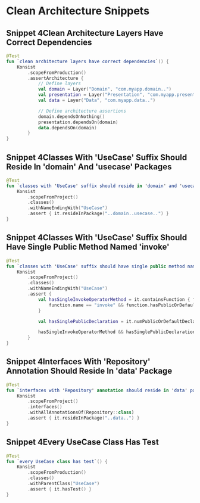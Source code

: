 # Clean Architecture Snippets
## Snippet 4Clean Architecture Layers Have Correct Dependencies

```kotlin
@Test
fun `clean architecture layers have correct dependencies`() {
    Konsist
        .scopeFromProduction()
        .assertArchitecture {
            // Define layers
            val domain = Layer("Domain", "com.myapp.domain..")
            val presentation = Layer("Presentation", "com.myapp.presentation..")
            val data = Layer("Data", "com.myapp.data..")

            // Define architecture assertions
            domain.dependsOnNothing()
            presentation.dependsOn(domain)
            data.dependsOn(domain)
        }
}
```

## Snippet 4Classes With 'UseCase' Suffix Should Reside In 'domain' And 'usecase' Packages

```kotlin
@Test
fun `classes with 'UseCase' suffix should reside in 'domain' and 'usecase' packages`() {
    Konsist
        .scopeFromProject()
        .classes()
        .withNameEndingWith("UseCase")
        .assert { it.resideInPackage("..domain..usecase..") }
}
```

## Snippet 4Classes With 'UseCase' Suffix Should Have Single Public Method Named 'invoke'

```kotlin
@Test
fun `classes with 'UseCase' suffix should have single public method named 'invoke'`() {
    Konsist
        .scopeFromProject()
        .classes()
        .withNameEndingWith("UseCase")
        .assert {
            val hasSingleInvokeOperatorMethod = it.containsFunction { function ->
                function.name == "invoke" && function.hasPublicOrDefaultModifier && function.hasOperatorModifier
            }

            val hasSinglePublicDeclaration = it.numPublicOrDefaultDeclarations() == 1

            hasSingleInvokeOperatorMethod && hasSinglePublicDeclaration
        }
}
```

## Snippet 4Interfaces With 'Repository' Annotation Should Reside In 'data' Package

```kotlin
@Test
fun `interfaces with 'Repository' annotation should reside in 'data' package`() {
    Konsist
        .scopeFromProject()
        .interfaces()
        .withAllAnnotationsOf(Repository::class)
        .assert { it.resideInPackage("..data..") }
}
```

## Snippet 4Every UseCase Class Has Test

```kotlin
@Test
fun `every UseCase class has test`() {
    Konsist
        .scopeFromProduction()
        .classes()
        .withParentClass("UseCase")
        .assert { it.hasTest() }
}
```

